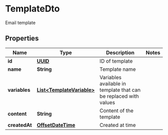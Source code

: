 

# TemplateDto

Email template
## Properties

Name | Type | Description | Notes
------------ | ------------- | ------------- | -------------
**id** | [**UUID**](UUID) | ID of template | 
**name** | **String** | Template name | 
**variables** | [**List&lt;TemplateVariable&gt;**](TemplateVariable) | Variables available in template that can be replaced with values | 
**content** | **String** | Content of the template | 
**createdAt** | [**OffsetDateTime**](OffsetDateTime) | Created at time | 




